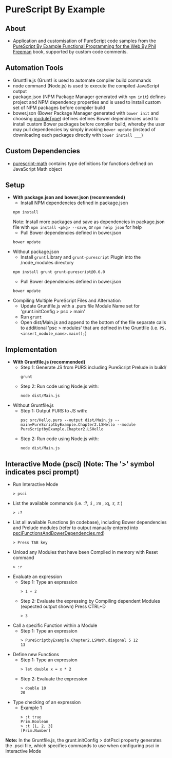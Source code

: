 # PureScript By Example #

## About ##
  - Application and customisation of PureScript code samples from the [PureScript By Example Functional Programming for the Web By Phil Freeman](https://leanpub.com/purescript) book, supported by custom code comments.

## Automation Tools ##

  - Gruntfile.js (Grunt) is used to automate compiler build commands
  - node command (Node.js) is used to execute the compiled JavaScript output
  - package.json (NPM Package Manager generated with ```npm init```) defines project and NPM dependency properties and is used to install custom set of NPM packages before compiler build
  - bower.json (Bower Package Manager generated with ```bower init``` and choosing [moduleType](http://stackoverflow.com/questions/22674018/bower-init-difference-between-amd-es6-globals-and-node)) defines defines Bower dependencies used to install custom Bower packages before compiler build, whereby the user may pull dependencies by simply invoking ```bower update``` (instead of downloading each packages directly with ```bower install ___```)

## Custom Dependencies ##

  - [purescript-math](https://github.com/purescript/purescript-math) contains type definitions for functions defined on JavaScript Math object

## Setup ## 

  - **With package.json and bower.json (recommended)** 
    - Install NPM dependencies defined in package.json 
    ```
    npm install
    ```
    Note: Install more packages and save as dependencies in package.json file with ```npm install <pkg> --save```, or ```npm help json``` for help
    - Pull Bower dependencies defined in bower.json 
    ```
    bower update
    ```
  - Without package.json
    - Install ```grunt``` Library and ```grunt-purescript``` Plugin into the /node_modules directory
    ```
    npm install grunt grunt-purescript@0.6.0
    ```
    - Pull Bower dependencies defined in bower.json 
    ```
    bower update
    ```
  - Compiling Multiple PureScript Files and Alternation
    - Update Gruntfile.js with a .purs file Module Name set for 'grunt.initConfig > psc > main' 
    - Run ```grunt```
    - Open dist/Main.js and append to the bottom of the file separate calls to additional 'psc > modules' that are defined in the Gruntfile (i.e. ```PS.<insert_module_name>.main();```)

## Implementation ##

  - **With Gruntfile.js (recommended)**
    - Step 1: Generate JS from PURS including PureScript Prelude in build/
      ``` 
      grunt
      ```
    - Step 2: Run code using Node.js with:
      ```
      node dist/Main.js
      ```
  - Without Gruntfile.js
    - Step 1: Output PURS to JS with:
      ```
      psc src/Hello.purs --output dist/Main.js --main=PureScriptbyExample.Chapter2.LSHello --module PureScriptbyExample.Chapter2.LSHello
      ```
    - Step 2: Run code using Node.js with:
      ```
      node dist/Main.js
      ```

## Interactive Mode (psci) (Note: The '>' symbol indicates psci prompt) 

  - Run Interactive Mode
    ```
    > psci
    ```
  - List the available commands (i.e. :?, :i <module>, :m <file>, :q, :r, :t <expr>)
    ```
    > :?
    ```
  - List all available Functions (in codebase), including Bower dependencies and Prelude modules (refer to output manually entered into [psciFunctionsAndBowerDependencies.md](psciFunctionsAndBowerDependencies.md))
    ```
    > Press TAB key
    ```
  - Unload any Modules that have been Compiled in memory with Reset command
    ```
    > :r
    ```
  - Evaluate an expression
    - Step 1: Type an expression
      ```
      > 1 + 2
      ```
    - Step 2: Evaluate the expressing by Compiling dependent Modules (expected output shown)
      Press CTRL+D
      ```
      > 3
      ```
  - Call a specific Function within a Module
      - Step 1: Type an expression
        ```
        > PureScriptbyExample.Chapter2.LSMath.diagonal 5 12
        13
        ```
  - Define new Functions
      - Step 1: Type an expression
        ```
        > let double x = x * 2
        ```
      - Step 2: Evaluate the expression
        ```
        > double 10
        20
        ```
  - Type checking of an expression
      - Example 1
        ```
        > :t true
        Prim.Boolean
        > :t [1, 2, 3]
        [Prim.Number]
        ```
        
  **Note:** In the Gruntfile.js, the grunt.initConfig > dotPsci property generates the .psci file, which specifies commands to use when configuring psci in Interactive Mode